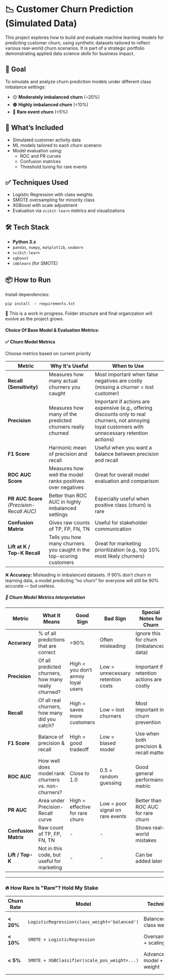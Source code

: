 # 📉 Customer Churn Prediction (Simulated Data)

This project explores how to build and evaluate machine learning models for predicting customer churn, using synthetic datasets tailored to reflect various real-world churn scenarios. It is part of a strategic portfolio demonstrating applied data science skills for business impact.

## 🧠 Goal

To simulate and analyze churn prediction models under different class imbalance settings:

- 🟡 **Moderately imbalanced churn** (~20%)
- 🟠 **Highly imbalanced churn** (<10%)
- 🔴 **Rare event churn** (<5%)

## 🧪 What’s Included

- Simulated customer activity data
- ML models tailored to each churn scenario
- Model evaluation using:
  - ROC and PR curves
  - Confusion matrices
  - Threshold tuning for rare events

## ✅ Techniques Used

- Logistic Regression with class weights
- SMOTE oversampling for minority class
- XGBoost with scale adjustment
- Evaluation via `scikit-learn` metrics and visualizations

## 🛠️ Tech Stack

- **Python 3.x**
- `pandas`, `numpy`, `matplotlib`, `seaborn`
- `scikit-learn`
- `xgboost`
- `imblearn` (for SMOTE)

## 📦 How to Run

Install dependencies:

```bash
pip install -r requirements.txt
```


📌 This is a work in progress. Folder structure and final organization will evolve as the project grows.

#### Choice Of Base Model & Evaluation Metrics:

#### ✅ Churn Model Metrics
Choose metrics based on current priority

| Metric                                    | Why It's Useful                                                     | When to Use                                                                         |
| ----------------------------------------- | ------------------------------------------------------------------- | ----------------------------------------------------------------------------------- |
| **Recall (Sensitivity)**                  | Measures how many actual churners you caught                        | Most important when false negatives are costly (missing a churner = lost customer)  |
| **Precision**                             | Measures how many of the predicted churners really churned          | Important if actions are expensive (e.g., offering discounts only to real churners, not annoying loyal customers with unnecessary retention actions) |
| **F1 Score**                              | Harmonic mean of precision and recall                               | Useful when you want a balance between precision and recall                         |
| **ROC AUC Score**                         | Measures how well the model ranks positives over negatives          | Great for overall model evaluation and comparison                                   |
| **PR AUC Score** *(Precision-Recall AUC)* | Better than ROC AUC in highly imbalanced settings                   | Especially useful when positive class (churn) is rare                               |
| **Confusion Matrix**                      | Gives raw counts of TP, FP, FN, TN                                  | Useful for stakeholder communication                                                |
| **Lift at K / Top-K Recall**              | Tells you how many churners you caught in the top-scoring customers | Great for marketing prioritization (e.g., top 10% most likely churners)             |


❌ __Accuracy:__ Misleading in imbalanced datasets. If 90% don’t churn in learning data, a model predicting “no churn” for everyone will still be 90% accurate — but useless.


##### 📖 Churn Model Metrics Interpretation

| Metric               | What It Means                                       | Good Sign                          | Bad Sign                          | Special Notes for Churn                   |
| -------------------- | --------------------------------------------------- | ---------------------------------- | --------------------------------- | ----------------------------------------- |
| **Accuracy**         | % of all predictions that are correct               | >90%                               | Often misleading                  | Ignore this for churn (imbalanced data)   |
| **Precision**        | Of all predicted churners, how many really churned? | High = you don’t annoy loyal users | Low = unnecessary retention costs | Important if retention actions are costly |
| **Recall**           | Of all real churners, how many did you catch?       | High = saves more customers        | Low = lost churners               | Most important in churn prevention        |
| **F1 Score**         | Balance of precision & recall                       | High = good tradeoff               | Low = biased model                | Use when both precision & recall matter   |
| **ROC AUC**          | How well does model rank churners vs. non-churners? | Close to 1.0                       | 0.5 = random guessing             | Good general performance metric           |
| **PR AUC**           | Area under Precision-Recall curve                   | High = effective for rare churn    | Low = poor signal on rare events  | Better than ROC AUC for rare churn        |
| **Confusion Matrix** | Raw count of TP, FP, FN, TN                         | -                                  | -                                 | Shows real-world mistakes                 |
| **Lift / Top-K**     | Not in this code, but useful for marketing          | -                                  | -                                 | Can be added later                        |
  
     
        
---  
  
### 🔥 How Rare Is "Rare"? Hold My Stake
| Churn Rate | Model                                         | Technique                     | Key Metric                |
| ---------- | --------------------------------------------- | ----------------------------- | ------------------------- |
| **< 20%**  | `LogisticRegression(class_weight='balanced')` | Balanced class weights        | ROC AUC + F1              |
| **< 10%**  | `SMOTE + LogisticRegression`                  | Oversampling + scaling        | PR AUC + F1               |
| **< 5%**   | `SMOTE + XGBClassifier(scale_pos_weight=...)` | Advanced model + class weight | PR AUC + threshold tuning |


